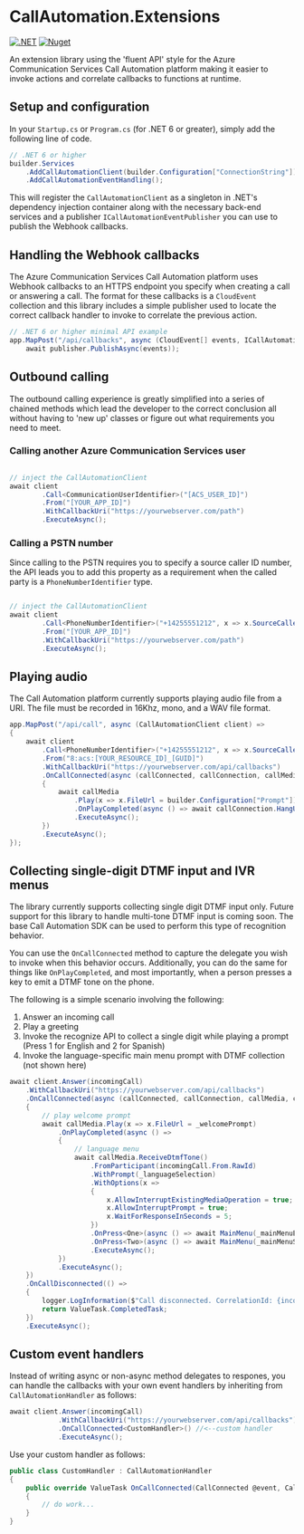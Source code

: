 # CallAutomation.Extensions

[![.NET](https://github.com/jasonshave/CallAutomation.Extensions/actions/workflows/dotnet.yml/badge.svg)](https://github.com/jasonshave/CallAutomation.Extensions/actions/workflows/dotnet.yml) [![Nuget](https://img.shields.io/nuget/v/CallAutomation.Extensions.svg?style=flat)](https://www.nuget.org/packages/CallAutomation.Extensions/)

An extension library using the 'fluent API' style for the Azure Communication Services Call Automation platform making it easier to invoke actions and correlate callbacks to functions at runtime.

## Setup and configuration

In your `Startup.cs` or `Program.cs` (for .NET 6 or greater), simply add the following line of code.

```csharp
// .NET 6 or higher
builder.Services
    .AddCallAutomationClient(builder.Configuration["ConnectionString"])
    .AddCallAutomationEventHandling();
```

This will register the `CallAutomationClient` as a singleton in .NET's dependency injection container along with the necessary back-end services and a publisher `ICallAutomationEventPublisher` you can use to publish the Webhook callbacks.

## Handling the Webhook callbacks

The Azure Communication Services Call Automation platform uses Webhook callbacks to an HTTPS endpoint you specify when creating a call or answering a call. The format for these callbacks is a `CloudEvent` collection and this library includes a simple publisher used to locate the correct callback handler to invoke to correlate the previous action.

```csharp
// .NET 6 or higher minimal API example
app.MapPost("/api/callbacks", async (CloudEvent[] events, ICallAutomationEventPublisher publisher) => 
    await publisher.PublishAsync(events));
```

## Outbound calling

The outbound calling experience is greatly simplified into a series of chained methods which lead the developer to the correct conclusion all without having to 'new up' classes or figure out what requirements you need to meet.

### Calling another Azure Communication Services user

```csharp

// inject the CallAutomationClient
await client
        .Call<CommunicationUserIdentifier>("[ACS_USER_ID]")
        .From("[YOUR_APP_ID]")
        .WithCallbackUri("https://yourwebserver.com/path")
        .ExecuteAsync();
```

### Calling a PSTN number

Since calling to the PSTN requires you to specify a source caller ID number, the API leads you to add this property as a requirement when the called party is a `PhoneNumberIdentifier` type.

```csharp

// inject the CallAutomationClient
await client
        .Call<PhoneNumberIdentifier>("+14255551212", x => x.SourceCallerIdNumber = "+18005551212")
        .From("[YOUR_APP_ID]")
        .WithCallbackUri("https://yourwebserver.com/path")
        .ExecuteAsync();
```

## Playing audio

The Call Automation platform currently supports playing audio file from a URI. The file must be recorded in 16Khz, mono, and a WAV file format.

```csharp
app.MapPost("/api/call", async (CallAutomationClient client) =>
{
    await client
        .Call<PhoneNumberIdentifier>("+14255551212", x => x.SourceCallerIdNumber = "+18005551212")
        .From("8:acs:[YOUR_RESOURCE_ID]_[GUID]")
        .WithCallbackUri("https://yourwebserver.com/api/callbacks")
        .OnCallConnected(async (callConnected, callConnection, callMedia, callRecording) =>
        {
            await callMedia
                .Play(x => x.FileUrl = builder.Configuration["Prompt"])
                .OnPlayCompleted(async () => await callConnection.HangUpAsync())
                .ExecuteAsync();
        })
        .ExecuteAsync();
});
```

## Collecting single-digit DTMF input and IVR menus

The library currently supports collecting single digit DTMF input only. Future support for this library to handle multi-tone DTMF input is coming soon. The base Call Automation SDK can be used to perform this type of recognition behavior.

You can use the `OnCallConnected` method to capture the delegate you wish to invoke when this behavior occurs. Additionally, you can do the same for things like `OnPlayCompleted`, and most importantly, when a person presses a key to emit a DTMF tone on the phone.

The following is a simple scenario involving the following:

1. Answer an incoming call
2. Play a greeting
3. Invoke the recognize API to collect a single digit while playing a prompt (Press 1 for English and 2 for Spanish)
4. Invoke the language-specific main menu prompt with DTMF collection (not shown here)

```csharp
await client.Answer(incomingCall)
    .WithCallbackUri("https://yourwebserver.com/api/callbacks")
    .OnCallConnected(async (callConnected, callConnection, callMedia, callRecording) =>
    {
        // play welcome prompt
        await callMedia.Play(x => x.FileUrl = _welcomePrompt)
            .OnPlayCompleted(async () =>
            {
                // language menu
                await callMedia.ReceiveDtmfTone()
                    .FromParticipant(incomingCall.From.RawId)
                    .WithPrompt(_languageSelection)
                    .WithOptions(x =>
                    {
                        x.AllowInterruptExistingMediaOperation = true;
                        x.AllowInterruptPrompt = true;
                        x.WaitForResponseInSeconds = 5;
                    })
                    .OnPress<One>(async () => await MainMenu(_mainMenuEnglish))
                    .OnPress<Two>(async () => await MainMenu(_mainMenuSpanish))
                    .ExecuteAsync();
            })
            .ExecuteAsync();
    })
    .OnCallDisconnected(() =>
    {
        logger.LogInformation($"Call disconnected. CorrelationId: {incomingCall.CorrelationId}");
        return ValueTask.CompletedTask;
    })
    .ExecuteAsync();
```

## Custom event handlers

Instead of writing async or non-async method delegates to respones, you can handle the callbacks with your own event handlers by inheriting from `CallAutomationHandler` as follows:

```csharp
await client.Answer(incomingCall)
            .WithCallbackUri("https://yourwebserver.com/api/callbacks")
            .OnCallConnected<CustomHandler>() //<--custom handler
            .ExecuteAsync();
```

Use your custom handler as follows:

```csharp
public class CustomHandler : CallAutomationHandler
{
    public override ValueTask OnCallConnected(CallConnected @event, CallConnection callConnection, CallMedia callMedia, CallRecording callRecording)
    {
        // do work...
    }
}
```
